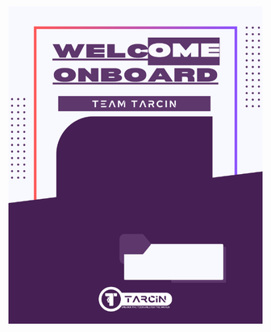 ![image alt](https://github.com/shareef-543/Linkedin-template/blob/a4e38c8a2a5bd197f2e44bebeec7d07581af5643/template%20intern.png)
